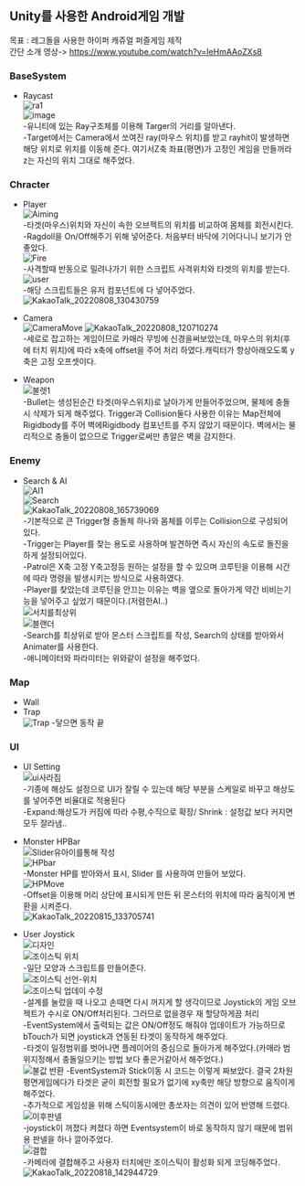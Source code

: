 ## Unity를 사용한 Android게임 개발
목표 : 레그돌을 사용한 하이퍼 캐쥬얼 퍼즐게임 제작\
간단 소개 영상-> https://www.youtube.com/watch?v=IeHmAAoZXs8

### BaseSystem
- Raycast\
![ra1](https://user-images.githubusercontent.com/93506849/183329773-15173325-fe04-472f-9146-bfe58d447f25.png)\
![image](https://user-images.githubusercontent.com/93506849/183329503-e06a9fae-505f-4708-ad00-37cdff711c94.png)\
-유니티에 있는 Ray구조체를 이용해 Targer의 거리를 알아낸다.\
-Target에서는 Camera에서 쏘여진 ray(마우스 위치)를 받고 rayhit이 발생하면 해당 위치로 위치를 이동해 준다. 여기서Z축 좌표(평면)가 고정인 게임을 만들꺼라 z는 자신의 위치 그대로 해주었다.




### Chracter
- Player\
![Aiming](https://user-images.githubusercontent.com/93506849/183337142-1acf49b7-0305-4c11-b8f3-136282fa57d8.JPG)\
-타겟(마우스)위치와 자신이 속한 오브젝트의 위치를 비교하여 몸체를 회전시킨다.\
-Ragdoll을 On/Off해주기 위해 넣어준다. 처음부터 바닥에 기어다니니 보기가 안좋았다.\
![Fire](https://user-images.githubusercontent.com/93506849/183338029-43d49c38-fcf9-46ef-ac3a-ec319a84ce9f.JPG)\
-사격할때 반동으로 밀려나가기 위한 스크립트 사격위치와 타겟의 위치를 받는다.
![user](https://user-images.githubusercontent.com/93506849/183376721-88954e83-b620-4787-bd4c-ff89e3c734ad.JPG)\
-해당 스크립트들은 유저 컴포넌트에 다 넣어주었다.\
![KakaoTalk_20220808_130430759](https://user-images.githubusercontent.com/93506849/183338350-44217eab-44d2-4512-a9ba-4ac987bcc639.gif)




- Camera\
![CameraMove](https://user-images.githubusercontent.com/93506849/183330579-47110c61-dfa6-4f6d-9163-f5b1f4c5df63.JPG)
![KakaoTalk_20220808_120710274](https://user-images.githubusercontent.com/93506849/183330732-21193113-8b23-4f7b-a2a0-10925e879045.gif)\
-세로로 잡고하는 게임이므로 카매라 무빙에 신경을써보았는데, 마우스의 위치(후에 터치 위치)에 따라 x축에 offset을 주어 처리 하였다.캐릭터가 항상아래오도록 y축은 고정 오프셋이다.



- Weapon\
![불렛1](https://user-images.githubusercontent.com/93506849/183339015-20cd2127-40f0-4ff9-82e1-16d539e91393.JPG)\
-Bullet는 생성된순간 타겟(마우스위치)로 날아가게 만들어주었으며, 물체에 충돌 시 삭제가 되게 해주었다. Trigger과 Collision둘다 사용한 이유는 Map전체에 Rigidbody를 주어 벽에Rigidbody 컴포넌트를 주지 않았기 때문이다. 벽에서는 물리적으로 충돌이 없으므로 Trigger로써만 총알은 벽을 감지한다.


### Enemy
- Search & AI\
![AI1](https://user-images.githubusercontent.com/93506849/183344733-866f4680-3c11-462c-844b-6645124e990f.JPG)\
![Search](https://user-images.githubusercontent.com/93506849/183342959-ea7e3ca7-c76d-4bd9-ad31-2e6126d9a9b0.JPG)\
![KakaoTalk_20220808_165739069](https://user-images.githubusercontent.com/93506849/183368907-0e32c3a5-8545-4ac2-862a-f107926861e5.gif)\
-기본적으로 큰 Trigger형 충돌체 하나와 몸체를 이루는 Collision으로 구성되어 있다.\
-Trigger는 Player를 찾는 용도로 사용하며 발견하면 즉시 자신의 속도로 돌진을 하게 설정되어있다.\
-Patrol은 X축 고정 Y축고정등 원하는 설정을 할 수 있으며 코루틴을 이용해 시간에 따라 명령을 발생시키는 방식으로 사용하였다.\
-Player를 찾았는데 코루틴을 안끄는 이유는 벽을 옆으로 돌아가게 약간 비비는기능을 넣어주고 싶었기 때문이다.(저렴한AI..)\
![서치를최상위](https://user-images.githubusercontent.com/93506849/184577033-2dab6d25-a869-4107-8995-42ad9a02e358.JPG)\
![블랜더](https://user-images.githubusercontent.com/93506849/184589598-6d71809b-f51f-4878-9b99-196e3916f1d2.JPG)\
-Search를 최상위로 받아 몬스터 스크립트를 작성, Search의 상태를 받아와서 Animater를 사용한다.\
-애니메이터와 파라미터는 위와같이 설정을 해주었다.





### Map
- Wall
- Trap\
![Trap](https://user-images.githubusercontent.com/93506849/183345142-85541c5d-9e5d-40f4-b1ed-649dd73f902a.JPG)
-닿으면 동작 끝

### UI
- UI Setting\
![ui사라짐](https://user-images.githubusercontent.com/93506849/183366961-91c1d4be-5268-414b-b0e2-0ebb080c1c82.JPG)\
-기종에 해상도 설정으로 UI가 잘릴 수 있는데 해당 부분을 스케일로 바꾸고 해상도를 넣어주면 비율대로 적용된다\
-Expand:해상도가 커짐에 따라 수평,수직으로 확장/ Shrink : 설정값 보다 커지면 모두 잘라냄..

- Monster HPBar\
![Slider유아이를통해 작성](https://user-images.githubusercontent.com/93506849/184577236-07a2c432-cead-4fbc-9773-67d0f1a08f1d.JPG)\
![HPbar](https://user-images.githubusercontent.com/93506849/184577248-477cee35-913d-41f8-b5d4-dafa3b90b13f.JPG)\
-Monster HP를 받아와서 표시, Slider 를 사용하여 만들어 보았다.\
![HPMove](https://user-images.githubusercontent.com/93506849/184577255-c3ffb7fe-851e-455f-b2d3-d0b35da3b846.JPG)\
-Offset을 이용해 머리 상단에 표시되게 만든 뒤 몬스터의 위치에 따라 움직이게 변환을 시켜준다.\
![KakaoTalk_20220815_133705741](https://user-images.githubusercontent.com/93506849/184577787-5fcc8ac6-49a4-4dd1-a6a0-5b0dd64850a8.gif)

- User Joystick\
![디자인](https://user-images.githubusercontent.com/93506849/185296211-3ae700a0-2d84-4e30-935c-ae1434394eaf.JPG)\
![조이스틱 위치](https://user-images.githubusercontent.com/93506849/185296254-ba99904a-7e4e-49d8-bee6-5d8edcb871b9.JPG)\
-일단 모양과 스크립트를 만들어준다.\
![조이스틱 선언-위치](https://user-images.githubusercontent.com/93506849/185296514-e967a4fa-c4dd-47c5-8367-1c9b1d54c9f4.JPG)\
![조이스틱 업데이 수정](https://user-images.githubusercontent.com/93506849/190901125-6c5a5f70-fef2-411f-a196-fd6b0f421d3c.JPG)\
-설계를 눌렀을 때 나오고 손때면 다시 꺼지게 할 생각이므로 Joystick의 게임 오브젝트가 수시로 ON/Off처리된다. 그러므로 없을경우 재 할당하게끔 처리\
-EventSystem에서 출력되는 값은 ON/Off정도 해줘야 업데이트가 가능하므로 bTouch가 되면 joystick과 연동된 타겟이 동작하게 해주었다.\
-타겟이 일정범위를 벗어나면 플레이어의 중심으로 돌아가게 해주었다.(카매라 범위지정해서 충돌일으키는 방법 보다 좋은거같아서 해주었다.)\
![불값 반환](https://user-images.githubusercontent.com/93506849/185297387-702071c6-345a-4952-9915-85c4c5f6ab16.JPG)
-EventSystem과 Stick이동 시 코드는 이렇게 짜보았다. 결국 2차원 평면게임에다가 타겟은 굳이 회전할 필요가 없기에 xy축만 해당 방향으로 움직이게 해주었다.\
-추가적으로 게임성을 위해 스틱이동시에만 총쏘자는 의견이 있어 반영해 드렸다.\
![이후판넬](https://user-images.githubusercontent.com/93506849/185297719-1d58c4e5-dc40-41f9-a17b-bfe43d017240.JPG)\
-joystick이 꺼졌다 켜졌다 하면 Eventsystem이 바로 동작하지 않기 때문에 범위용 판넬을 하나 깔아주었다.\
![결합](https://user-images.githubusercontent.com/93506849/185297956-ab0cf13b-2107-4027-a8fa-b55326694be9.JPG)\
-카메라에 결합해주고 사용자 터치에만 조이스틱이 활성화 되게 코딩해주었다.\
![KakaoTalk_20220818_142944729](https://user-images.githubusercontent.com/93506849/185301357-216a8a19-df5d-4319-a6f6-d7ee8f6c726d.gif)



